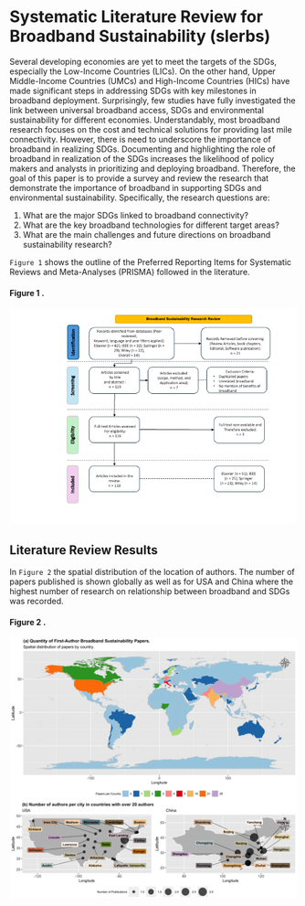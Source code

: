 # Systematic Literature Review for Broadband Sustainability (slerbs) 

Several developing economies are yet to meet the targets of the SDGs, especially 
the Low-Income Countries (LICs). On the other hand, Upper Middle-Income Countries 
(UMCs) and High-Income Countries (HICs) have made significant steps in addressing 
SDGs with key milestones in broadband deployment. Surprisingly, few studies have 
fully investigated the link between universal broadband access, SDGs and environmental 
sustainability for different economies. Understandably, most broadband research focuses 
on the cost and technical solutions for providing last mile connectivity. However, there 
is need to underscore the importance of broadband in realizing SDGs. Documenting and 
highlighting the role of broadband in realization of the SDGs increases the likelihood 
of policy makers and analysts in prioritizing and deploying broadband. Therefore, the 
goal of this paper is to provide a survey and review the research that demonstrate the 
importance of broadband in supporting SDGs and environmental sustainability. 
Specifically, the research questions are:

1.	What are the major SDGs linked to broadband connectivity?
2.	What are the key broadband technologies for different target areas?
3.	What are the main challenges and future directions on broadband sustainability research?

 `Figure 1` shows the outline of the Preferred Reporting Items for Systematic 
 Reviews and Meta-Analyses (PRISMA) followed in the literature.  

#### Figure 1 .
<p align="center">
  <img src="/docs/flowchart.png" />
</p>

## Literature Review Results
In `Figure 2` the spatial distribution of the location of authors. The number 
of papers published is shown globally as well as for USA and China where the highest 
number of research on relationship between broadband and SDGs was recorded. 

#### Figure 2 .
<p align="center">
  <img src="/docs/author_maps.png" />
</p>